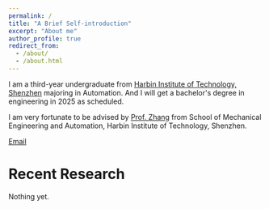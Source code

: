 ```yaml
---
permalink: /
title: "A Brief Self-introduction"
excerpt: "About me"
author_profile: true
redirect_from: 
  - /about/
  - /about.html
---
```


I am a third-year undergraduate from [Harbin Institute of Technology, Shenzhen](https://www.hitsz.edu.cn/) majoring in Automation. And I will get a bachelor's degree in engineering in 2025 as scheduled. 

I am very fortunate to be advised by [Prof. Zhang](http://faculty.hitsz.edu.cn/zhangying) from School of Mechanical Engineering and Automation, Harbin Institute of Technology, Shenzhen.

[Email](mailto:xungong123@outlook.com)


Recent Research
======
Nothing yet.
